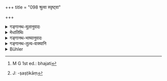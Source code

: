 +++
title = "098 श्रुत्वा स्पृष्ट्वा"

+++

<details><summary>गङ्गानथ-मूलानुवादः</summary>

That man is to be known as having subjugated his sense-organs, who, on having heard, or touched, or seen, or tasted, or smelt, anything, neither rejoices nor grieves.—(98)
</details>

<details><summary>मेधातिथिः</summary>

**श्रुत्वा** वंशगीतादिध्वनिम्, "त्वं बृहस्पतिः" इत्यादिवचनं श्रुत्वा, **न हृष्यति** । रूक्षपरुषाक्रोशवाचः श्रुत्वा **न ग्लायति,** न मनोदुःखं भजति[^२९९] । ग्लानिः खेदः । **स्पृष्ट्वा** राङ्कवकौशेयादिवस्त्रम् अजलोमकुतपं च समत्वेनानुभवति । एवं सुवेषतरुणीजननटप्रेक्षासु शत्रुदर्शने च समः । बहुघृतं क्षीरषष्टिकान्[^३००] कोद्रवांश् च समं भोजने । देवदारुतैलं कर्पूरादि च तुल्यं जिघ्रतः । तथा कर्तव्यं यथा केवलैर् मानसैः सुखदुःखैर् न स्पृश्यते । एवं तेन जितानीन्द्रियाणि भवन्ति । न त्व् अप्रवृत्त्यैव । इयत्पर्यन्तः संयमः आश्रयणीयः ॥ २.९८ ॥


[^३००]:
     J: -ṣaṣṭikāṃ


[^२९९]:
     M G 1st ed.: bhajati

_<u>ननु</u> च ब्रह्मचारिणा स्त्रीसंबन्धो यत्नेन वर्ज्यः, संस्कृतभिक्षालाभस् तु किम् इति निषिध्यते । अत आह_ ।[^३०१]
</details>

<details><summary>गङ्गानथ-भाष्यानुवादः</summary>

‘*Having heard*,’—such things as the sound of the flute, singing, etc., or such flattering words as ‘you are Bṛhaspati himself,’—‘*does not rejoice*.’

‘*Does not grieve*’—does not suffer mental sorrow; ‘*grief*’ means sorrow.

‘*Having touched*’;—such things as garments made of the hair of the
*Raṅku* deer, or of silk, or of the wool of sheep and goats, he touches
with equal feelings. Similarly he has exactly the same feelings in regard to the sight of beautiful young women or of enemies; he eats with equal feelings food cooked with plenty of butter and milk, as well as coarse *rava* grains; he has the same feelings when smelling such things as the oil of *Devadāru* and the oil of camphor, etc.

The man should behave so that he is not touched by mental joy or sorrow; it is thus that his organs become subjugated; and not by mere inactivity. So that restraint should be practised up to the said point.—(98)

*Objection*—“Contact with women alone having been prohibited for the
Religions Student, why should the taking of nicely cooked food received in alms be prohibited for him?”

In answer to this we have this next verse:—
</details>

<details><summary>गङ्गानथ-तुल्य-वाक्यानि</summary>

*Śaṅkha-smṛti* (7. 8-9).—‘One should never mind it—whether his body is
smeared with sandal-paste, or ripped by an axe, or he attains prosperity or adversity. Equally friendly towards all beings, looking equally upon gold and Upon a clod of earth, fixed in contemplative meditation, the Brāhmaṇa attains the highest state.’

*Viṣṇu-smṛti* (96. 23).—‘While one arm is being ripped with an axe and
another is being smeared with sandal-paint,—and while, on the one hand, he meets with prosperity, and on the other, with adversity,—he should not mind either.’

*Bhagavadgītā* (2. 57).—‘He who has no attachment to, anything, and on
meeting with happiness, neither rejoices nbr‘is grieved, his wisdom is firm.’

*Bhagavadgītā* (5. 20).—‘One should not rejoice on coming by happiness;
nor should he become ruffled on coming by unhappiness; he whose mind is firm, never deluded, he knows Brahman, and rests in Brahman.’
</details>

<details><summary>Bühler</summary>

098	That man may be considered to have (really) subdued his organs, who on hearing and touching and seeing, on tasting and smelling (anything) neither rejoices nor repines.
</details>
